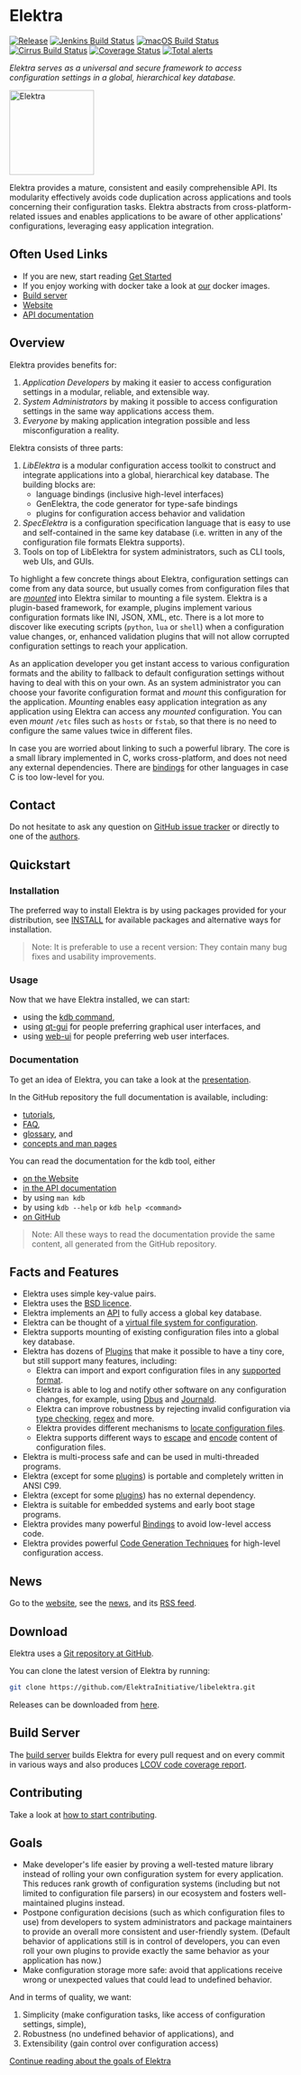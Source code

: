 # Elektra

[![Release](https://img.shields.io/github/release/ElektraInitiative/libelektra.svg)](https://github.com/ElektraInitiative/libelektra/releases/latest)
[![Jenkins Build Status](https://img.shields.io/jenkins/t/https/build.libelektra.org/job/libelektra/job/master.svg)](https://build.libelektra.org/job/libelektra/job/master/lastBuild)
[![macOS Build Status](https://github.com/ElektraInitiative/libelektra/actions/workflows/macOS.yml/badge.svg)](https://github.com/ElektraInitiative/libelektra/actions/workflows/macOS.yml)
[![Cirrus Build Status](https://api.cirrus-ci.com/github/ElektraInitiative/libelektra.svg)](https://cirrus-ci.com/github/ElektraInitiative/libelektra)
[![Coverage Status](https://coveralls.io/repos/github/ElektraInitiative/libelektra/badge.svg?branch=master)](https://coveralls.io/github/ElektraInitiative/libelektra?branch=master)
[![Total alerts](https://img.shields.io/lgtm/alerts/g/ElektraInitiative/libelektra.svg?logo=lgtm&logoWidth=18)](https://lgtm.com/projects/g/ElektraInitiative/libelektra/alerts)

_Elektra serves as a universal and secure framework to access configuration
settings in a global, hierarchical key database._

<img src="https://cdn.rawgit.com/ElektraInitiative/libelektra/master/doc/images/logo/logo_color.svg" alt="Elektra" width="150" />

Elektra provides a mature, consistent and easily comprehensible API.
Its modularity effectively avoids code duplication across applications
and tools concerning their configuration tasks. Elektra abstracts from
cross-platform-related issues and enables applications to be aware of other
applications' configurations, leveraging easy application integration.

## Often Used Links

- If you are new, start reading [Get Started](doc/GETSTARTED.md)
- If you enjoy working with docker take a look at [our](/scripts/docker/README.md) docker images.
- [Build server](https://build.libelektra.org/)
- [Website](https://www.libelektra.org)
- [API documentation](https://doc.libelektra.org/api/master/html/)

## Overview

Elektra provides benefits for:

1. _Application Developers_ by making it easier to access configuration settings in a modular, reliable, and extensible way.
2. _System Administrators_ by making it possible to access configuration settings in the same way applications access them.
3. _Everyone_ by making application integration possible and less misconfiguration a reality.

Elektra consists of three parts:

1. _LibElektra_ is a modular configuration access toolkit to
   construct and integrate applications into a global,
   hierarchical key database. The building blocks are:
   - language bindings (inclusive high-level interfaces)
   - GenElektra, the code generator for type-safe bindings
   - plugins for configuration access behavior and validation
2. _SpecElektra_ is a configuration specification language
   that is easy to use and self-contained in the same key database (i.e.
   written in any of the configuration file formats Elektra supports).
3. Tools on top of LibElektra for system administrators, such as
   CLI tools, web UIs, and GUIs.

To highlight a few concrete things about Elektra, configuration settings can come from any
data source, but usually comes from configuration files that are [_mounted_](doc/help/elektra-mounting.md) into Elektra
similar to mounting a file system. Elektra is a plugin-based framework, for example,
plugins implement various configuration formats like INI, JSON, XML, etc.
There is a lot more to discover like executing scripts (`python`, `lua` or
`shell`) when a configuration value changes, or, enhanced validation plugins that will not
allow corrupted configuration settings to reach your application.

As an application developer you get instant access to various configuration formats and the ability
to fallback to default configuration settings without having to deal with this on your own. As an system administrator
you can choose your favorite configuration format and _mount_ this configuration for the application.
_Mounting_ enables easy application integration as any application using Elektra can access any _mounted_
configuration. You can even _mount_ `/etc` files such as `hosts` or `fstab`, so that there is no need to
configure the same values twice in different files.

In case you are worried about linking to such a powerful library. The core is a small library
implemented in C, works cross-platform, and does not need any external dependencies. There are
[bindings](src/bindings) for other languages in case C is too low-level for you.

## Contact

Do not hesitate to ask any question on
[GitHub issue tracker](https://issues.libelektra.org/)
or directly to one of the [authors](doc/AUTHORS.md).

## Quickstart

### Installation

The preferred way to install Elektra is by using packages provided for
your distribution, see [INSTALL](/doc/INSTALL.md) for available packages and alternative ways for installation.

> Note: It is preferable to use a recent version: They contain many bug fixes and usability improvements.

### Usage

Now that we have Elektra installed, we can start:

- using the [kdb command](/doc/help/kdb.md),
- using [qt-gui](/src/tools/qt-gui/) for people preferring graphical user interfaces, and
- using [web-ui](/src/tools/webui/) for people preferring web user interfaces.

### Documentation

To get an idea of Elektra, you can take a look at the
[presentation](https://www.libelektra.org/ftp/elektra/presentations/2016/FOSDEM/fosdem.odp).

In the GitHub repository the full documentation is available, including:

- [tutorials](/doc/tutorials/),
- [FAQ](/doc/help/elektra-faq.md),
- [glossary](/doc/help/elektra-glossary.md), and
- [concepts and man pages](/doc/help/elektra-introduction.md)

You can read the documentation for the kdb tool, either

- [on the Website](https://www.libelektra.org/man-pages/kdb)
- [in the API documentation](https://doc.libelektra.org/api/master/html/doc_help_kdb_md.html)
- by using `man kdb`
- by using `kdb --help` or `kdb help <command>`
- [on GitHub](https://master.libelektra.org/doc/help/kdb.md)

> Note: All these ways to read the documentation provide the same content,
> all generated from the GitHub repository.

## Facts and Features

- Elektra uses simple key-value pairs.
- Elektra uses the [BSD licence](LICENSE.md).
- Elektra implements an [API](https://doc.libelektra.org/api/master/html/) to fully access a global key database.
- Elektra can be thought of a [virtual file system for configuration](/doc/BIGPICTURE.md).
- Elektra supports mounting of existing configuration files into a global key database.
- Elektra has dozens of [Plugins](src/plugins/) that make it possible
  to have a tiny core, but still support many features, including:
  - Elektra can import and export configuration files in any [supported format](src/plugins/).
  - Elektra is able to log and notify other software on any configuration changes, for example,
    using [Dbus](src/plugins/dbus/) and [Journald](src/plugins/journald/).
  - Elektra can improve robustness by rejecting invalid configuration via [type checking](src/plugins/type/), [regex](src/plugins/validation/) and more.
  - Elektra provides different mechanisms to [locate configuration files](src/plugins/resolver/).
  - Elektra supports different ways to [escape](src/plugins/ccode/) and [encode](src/plugins/iconv/) content of configuration files.
- Elektra is multi-process safe and can be used in multi-threaded programs.
- Elektra (except for some [plugins](src/plugins/)) is portable and completely written in ANSI C99.
- Elektra (except for some [plugins](src/plugins/)) has no external dependency.
- Elektra is suitable for embedded systems and early boot stage programs.
- Elektra provides many powerful [Bindings](src/bindings) to avoid low-level access code.
- Elektra provides powerful [Code Generation Techniques](src/tools/pythongen) for high-level configuration access.

## News

Go to the [website](https://www.libelektra.org), see the [news](doc/news/), and its [RSS feed](https://www.libelektra.org/news/feed.rss).

## Download

Elektra uses a [Git repository at GitHub](https://github.com/ElektraInitiative/libelektra).

You can clone the latest version of Elektra by running:

```sh
git clone https://github.com/ElektraInitiative/libelektra.git
```

Releases can be downloaded from [here](https://www.libelektra.org/ftp/elektra/releases/).

## Build Server

The [build server](https://build.libelektra.org/) builds
Elektra for every pull request and on every commit in various ways and also produces [LCOV code
coverage report](https://doc.libelektra.org/coverage/master/debian-buster-full/).

## Contributing

Take a look at [how to start contributing](doc/IDEAS.md).

## Goals

- Make developer's life easier by proving a well-tested mature library
  instead of rolling your own configuration system for every application.
  This reduces rank growth of configuration systems (including but not limited
  to configuration file parsers) in our ecosystem and fosters well-maintained
  plugins instead.
- Postpone configuration decisions (such as which configuration files to use)
  from developers to system administrators and package maintainers to
  provide an overall more consistent and user-friendly system.
  (Default behavior of applications still is in control of developers,
  you can even roll your own plugins to provide exactly the same behavior
  as your application has now.)
- Make configuration storage more safe: avoid that applications
  receive wrong or unexpected values that could lead to undefined behavior.

And in terms of quality, we want:

1. Simplicity (make configuration tasks, like access of configuration settings, simple),
2. Robustness (no undefined behavior of applications), and
3. Extensibility (gain control over configuration access)

[Continue reading about the goals of Elektra](doc/GOALS.md)
